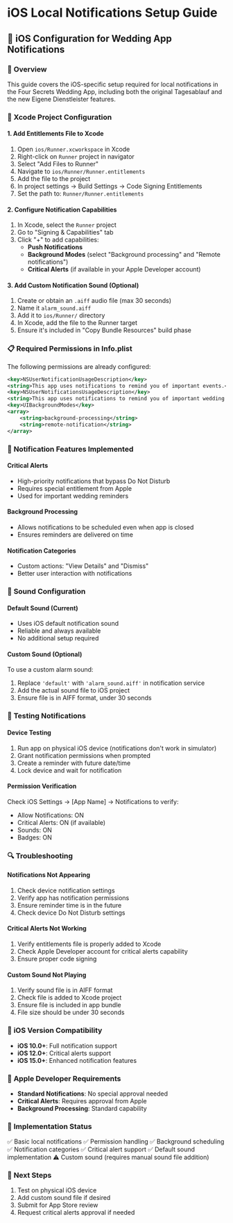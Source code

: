# iOS Local Notifications Setup Guide

## 📱 **iOS Configuration for Wedding App Notifications**

### 🎯 **Overview**
This guide covers the iOS-specific setup required for local notifications in the Four Secrets Wedding App, including both the original Tagesablauf and the new Eigene Dienstleister features.

### 🔧 **Xcode Project Configuration**

#### 1. **Add Entitlements File to Xcode**
1. Open `ios/Runner.xcworkspace` in Xcode
2. Right-click on `Runner` project in navigator
3. Select "Add Files to Runner"
4. Navigate to `ios/Runner/Runner.entitlements`
5. Add the file to the project
6. In project settings → Build Settings → Code Signing Entitlements
7. Set the path to: `Runner/Runner.entitlements`

#### 2. **Configure Notification Capabilities**
1. In Xcode, select the `Runner` project
2. Go to "Signing & Capabilities" tab
3. Click "+" to add capabilities:
   - **Push Notifications**
   - **Background Modes** (select "Background processing" and "Remote notifications")
   - **Critical Alerts** (if available in your Apple Developer account)

#### 3. **Add Custom Notification Sound (Optional)**
1. Create or obtain an `.aiff` audio file (max 30 seconds)
2. Name it `alarm_sound.aiff`
3. Add it to `ios/Runner/` directory
4. In Xcode, add the file to the Runner target
5. Ensure it's included in "Copy Bundle Resources" build phase

### 📋 **Required Permissions in Info.plist**
The following permissions are already configured:

```xml
<key>NSUserNotificationUsageDescription</key>
<string>This app uses notifications to remind you of important events.</string>
<key>NSUserNotificationsUsageDescription</key>
<string>This app uses notifications to remind you of important wedding events and appointments.</string>
<key>UIBackgroundModes</key>
<array>
    <string>background-processing</string>
    <string>remote-notification</string>
</array>
```

### 🔔 **Notification Features Implemented**

#### **Critical Alerts**
- High-priority notifications that bypass Do Not Disturb
- Requires special entitlement from Apple
- Used for important wedding reminders

#### **Background Processing**
- Allows notifications to be scheduled even when app is closed
- Ensures reminders are delivered on time

#### **Notification Categories**
- Custom actions: "View Details" and "Dismiss"
- Better user interaction with notifications

### 🎵 **Sound Configuration**

#### **Default Sound (Current)**
- Uses iOS default notification sound
- Reliable and always available
- No additional setup required

#### **Custom Sound (Optional)**
To use a custom alarm sound:
1. Replace `'default'` with `'alarm_sound.aiff'` in notification service
2. Add the actual sound file to iOS project
3. Ensure file is in AIFF format, under 30 seconds

### 🚀 **Testing Notifications**

#### **Device Testing**
1. Run app on physical iOS device (notifications don't work in simulator)
2. Grant notification permissions when prompted
3. Create a reminder with future date/time
4. Lock device and wait for notification

#### **Permission Verification**
Check iOS Settings → [App Name] → Notifications to verify:
- Allow Notifications: ON
- Critical Alerts: ON (if available)
- Sounds: ON
- Badges: ON

### 🔍 **Troubleshooting**

#### **Notifications Not Appearing**
1. Check device notification settings
2. Verify app has notification permissions
3. Ensure reminder time is in the future
4. Check device Do Not Disturb settings

#### **Critical Alerts Not Working**
1. Verify entitlements file is properly added to Xcode
2. Check Apple Developer account for critical alerts capability
3. Ensure proper code signing

#### **Custom Sound Not Playing**
1. Verify sound file is in AIFF format
2. Check file is added to Xcode project
3. Ensure file is included in app bundle
4. File size should be under 30 seconds

### 📱 **iOS Version Compatibility**
- **iOS 10.0+**: Full notification support
- **iOS 12.0+**: Critical alerts support
- **iOS 15.0+**: Enhanced notification features

### 🔐 **Apple Developer Requirements**
- **Standard Notifications**: No special approval needed
- **Critical Alerts**: Requires approval from Apple
- **Background Processing**: Standard capability

### 📝 **Implementation Status**
✅ Basic local notifications
✅ Permission handling
✅ Background scheduling
✅ Notification categories
✅ Critical alert support
✅ Default sound implementation
⚠️ Custom sound (requires manual sound file addition)

### 🎯 **Next Steps**
1. Test on physical iOS device
2. Add custom sound file if desired
3. Submit for App Store review
4. Request critical alerts approval if needed
